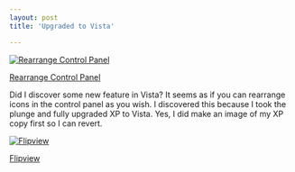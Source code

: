 ```yaml
---
layout: post
title: 'Upgraded to Vista'

---
```


<p at:enclosure="asset" at:xid="6a00c22520821e8e1d00cd97835be6f9cc" at:format="medium" at:align="left" class="enclosure enclosure-left enclosure-medium photo-enclosure">
<p class="enclosure-inner">
<p class="enclosure-list">
<p class="enclosure-item photo-asset last">
<p class="enclosure-image">                <a href="http://kurtn.vox.com/library/photo/6a00c22520821e8e1d00cd97835be6f9cc.html" title="Rearrange Control Panel"><img src="http://a6.vox.com/6a00c22520821e8e1d00cd97835be6f9cc-200pi" alt="Rearrange Control Panel" /></a>

<p class="enclosure-meta">
<p class="enclosure-asset-name"><a href="http://kurtn.vox.com/library/photo/6a00c22520821e8e1d00cd97835be6f9cc.html" title="Rearrange Control Panel">Rearrange Control Panel</a></p>


<!-- end enclosure -->

Did I discover some new feature in Vista? It seems as if you can rearrange icons in the control panel as you wish. I discovered this because I took the plunge and fully upgraded XP to Vista. Yes, I did make an image of my XP copy first so I can revert.
<p at:enclosure="asset" at:xid="6a00c22520821e8e1d00c2252b8e5a8e1d" at:format="medium" at:align="right" class="enclosure enclosure-right enclosure-medium photo-enclosure">
<p class="enclosure-inner">
<p class="enclosure-list">
<p class="enclosure-item photo-asset last">
<p class="enclosure-image">                <a href="http://kurtn.vox.com/library/photo/6a00c22520821e8e1d00c2252b8e5a8e1d.html" title="Flipview"><img src="http://a2.vox.com/6a00c22520821e8e1d00c2252b8e5a8e1d-200pi" alt="Flipview" /></a>

<p class="enclosure-meta">
<p class="enclosure-asset-name"><a href="http://kurtn.vox.com/library/photo/6a00c22520821e8e1d00c2252b8e5a8e1d.html" title="Flipview">Flipview</a></p>


<!-- end enclosure -->
